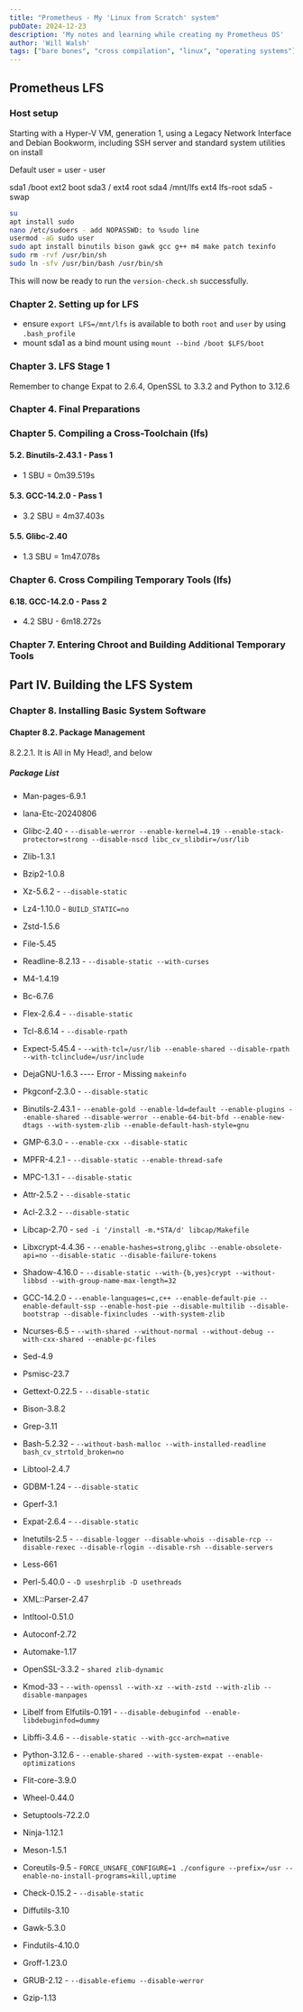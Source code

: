 ```yaml
---
title: "Prometheus - My 'Linux from Scratch' system"
pubDate: 2024-12-23
description: 'My notes and learning while creating my Prometheus OS'
author: 'Will Walsh'
tags: ["bare bones", "cross compilation", "linux", "operating systems"]
---
```


## Prometheus LFS

### Host setup

Starting with a Hyper-V VM, generation 1, using a Legacy Network Interface and Debian Bookworm, including SSH server and standard system utilities on install

Default user = user - user

sda1 /boot      ext2    boot
sda3 /          ext4    root
sda4 /mnt/lfs   ext4    lfs-root
sda5 -          swap

```bash
su
apt install sudo
nano /etc/sudoers - add NOPASSWD: to %sudo line
usermod -aG sudo user
sudo apt install binutils bison gawk gcc g++ m4 make patch texinfo
sudo rm -rvf /usr/bin/sh
sudo ln -sfv /usr/bin/bash /usr/bin/sh
```

This will now be ready to run the `version-check.sh` successfully.

### Chapter 2. Setting up for LFS

- ensure `export LFS=/mnt/lfs` is available to both `root` and `user` by using `.bash_profile`
- mount sda1 as a bind mount using `mount --bind /boot $LFS/boot`

### Chapter 3. LFS Stage 1

Remember to change Expat to 2.6.4, OpenSSL to 3.3.2 and Python to 3.12.6

### Chapter 4. Final Preparations

### Chapter 5. Compiling a Cross-Toolchain (lfs)

#### 5.2. Binutils-2.43.1 - Pass 1
- 1 SBU = 0m39.519s

#### 5.3. GCC-14.2.0 - Pass 1
- 3.2 SBU = 4m37.403s

#### 5.5. Glibc-2.40
- 1.3 SBU = 1m47.078s

### Chapter 6. Cross Compiling Temporary Tools (lfs)

#### 6.18. GCC-14.2.0 - Pass 2

- 4.2 SBU - 6m18.272s

### Chapter 7. Entering Chroot and Building Additional Temporary Tools

## Part IV. Building the LFS System

### Chapter 8. Installing Basic System Software

#### Chapter 8.2. Package Management

8.2.2.1. It is All in My Head!, and below

##### Package List
- Man-pages-6.9.1
- Iana-Etc-20240806
- Glibc-2.40 - `--disable-werror --enable-kernel=4.19 --enable-stack-protector=strong --disable-nscd libc_cv_slibdir=/usr/lib`
- Zlib-1.3.1
- Bzip2-1.0.8
- Xz-5.6.2 - `--disable-static`
- Lz4-1.10.0 - `BUILD_STATIC=no`
- Zstd-1.5.6
- File-5.45
- Readline-8.2.13 - `--disable-static --with-curses`
- M4-1.4.19
- Bc-6.7.6
- Flex-2.6.4 - `--disable-static`
- Tcl-8.6.14 - `--disable-rpath`
- Expect-5.45.4 - `--with-tcl=/usr/lib --enable-shared --disable-rpath --with-tclinclude=/usr/include`
- DejaGNU-1.6.3 ---- Error - Missing `makeinfo`



- Pkgconf-2.3.0 - `--disable-static`
- Binutils-2.43.1 - `--enable-gold --enable-ld=default --enable-plugins --enable-shared --disable-werror --enable-64-bit-bfd --enable-new-dtags --with-system-zlib --enable-default-hash-style=gnu`
- GMP-6.3.0 - `--enable-cxx --disable-static`
- MPFR-4.2.1 - `--disable-static --enable-thread-safe`
- MPC-1.3.1 - `--disable-static`
- Attr-2.5.2 - `--disable-static`
- Acl-2.3.2 - `--disable-static`
- Libcap-2.70 - `sed -i '/install -m.*STA/d' libcap/Makefile`
- Libxcrypt-4.4.36 - `--enable-hashes=strong,glibc --enable-obsolete-api=no --disable-static --disable-failure-tokens`
- Shadow-4.16.0 - `--disable-static --with-{b,yes}crypt --without-libbsd --with-group-name-max-length=32`
- GCC-14.2.0 - `--enable-languages=c,c++ --enable-default-pie --enable-default-ssp --enable-host-pie --disable-multilib --disable-bootstrap --disable-fixincludes --with-system-zlib`
- Ncurses-6.5 - `--with-shared --without-normal --without-debug --with-cxx-shared --enable-pc-files`
- Sed-4.9
- Psmisc-23.7
- Gettext-0.22.5 - `--disable-static`
- Bison-3.8.2
- Grep-3.11
- Bash-5.2.32 - `--without-bash-malloc --with-installed-readline bash_cv_strtold_broken=no`
- Libtool-2.4.7
- GDBM-1.24 - `--disable-static`
- Gperf-3.1
- Expat-2.6.4 - `--disable-static`
- Inetutils-2.5 - `--disable-logger --disable-whois --disable-rcp --disable-rexec --disable-rlogin --disable-rsh --disable-servers`
- Less-661
- Perl-5.40.0 - `-D useshrplib -D usethreads`
- XML::Parser-2.47
- Intltool-0.51.0
- Autoconf-2.72
- Automake-1.17
- OpenSSL-3.3.2 - `shared zlib-dynamic`
- Kmod-33 - `--with-openssl --with-xz --with-zstd --with-zlib --disable-manpages`
- Libelf from Elfutils-0.191 - `--disable-debuginfod --enable-libdebuginfod=dummy`
- Libffi-3.4.6 - `--disable-static --with-gcc-arch=native`
- Python-3.12.6 - `--enable-shared --with-system-expat --enable-optimizations`
- Flit-core-3.9.0
- Wheel-0.44.0
- Setuptools-72.2.0
- Ninja-1.12.1
- Meson-1.5.1
- Coreutils-9.5 - `FORCE_UNSAFE_CONFIGURE=1 ./configure --prefix=/usr --enable-no-install-programs=kill,uptime`
- Check-0.15.2 - `--disable-static`
- Diffutils-3.10
- Gawk-5.3.0
- Findutils-4.10.0
- Groff-1.23.0
- GRUB-2.12 - `--disable-efiemu --disable-werror`
- Gzip-1.13
